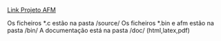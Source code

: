 
<a href="https://docs.google.com/document/d/1Oq0zAulNzBzrYj-vpnWYsVM4Oeb0u5dp7P_quW3ViNc/edit?usp=sharing"> Link Projeto AFM</a>

Os ficheiros *.c estão na pasta /source/
Os ficheiros *.bin e afm estão na pasta /bin/
A documentação está na pasta /doc/ (html,latex,pdf)



